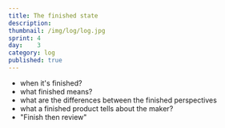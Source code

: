 ```yaml
---
title: The finished state
description: 
thumbnail: /img/log/log.jpg
sprint: 4
day:	3
category: log
published: true
---
```


- when it's finished?
- what finished means?
- what are the differences between the finished perspectives
- what a finished product tells about the maker?
- "Finish then review"